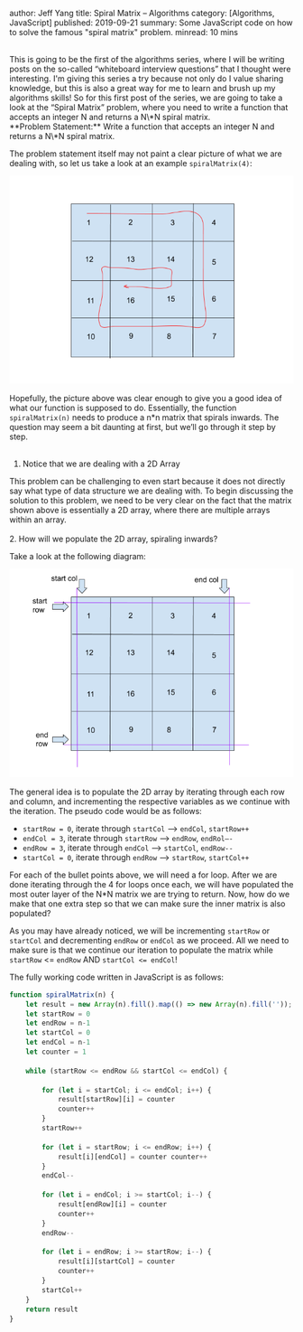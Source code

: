 author: Jeff Yang
title: Spiral Matrix – Algorithms
category: [Algorithms, JavaScript]
published: 2019-09-21
summary: Some JavaScript code on how to solve the famous "spiral matrix" problem.
minread: 10 mins

<br>
This is going to be the first of the algorithms series, where I will be writing posts on the so-called “whiteboard interview questions” that I thought were interesting. I'm giving this series a try because not only do I value sharing knowledge, but this is also a great way for me to learn and brush up my algorithms skills! So for this first post of the series, we are going to take a look at the “Spiral Matrix” problem, where you need to write a function that accepts an integer N and returns a N\*N spiral matrix.  
<br>
**Problem Statement:** Write a function that accepts an integer N and returns a N\*N spiral matrix.

The problem statement itself may not paint a clear picture of what we are dealing with, so let us take a look at an example `spiralMatrix(4)`:  

<div class="container text-center">
    <img
        class="img-fluid" 
        src="../../static/upload/spiral_matrix_1.jpg" 
    >
</div>

Hopefully, the picture above was clear enough to give you a good idea of what our function is supposed to do. Essentially, the function `spiralMatrix(n)` needs to produce a n\*n matrix that spirals inwards. The question may seem a bit daunting at first, but we’ll go through it step by step.<br><br>
1. Notice that we are dealing with a 2D Array

This problem can be challenging to even start because it does not directly say what type of data structure we are dealing with. To begin discussing the solution to this problem, we need to be very clear on the fact that the matrix shown above is essentially a 2D array, where there are multiple arrays within an array.<br><br>
2. How will we populate the 2D array, spiraling inwards?

Take a look at the following diagram:
<div class="container text-center">
    <img
        class="img-fluid" 
        src="../../static/upload/spiral_matrix_2.jpg" 
    >
</div>

The general idea is to populate the 2D array by iterating through each row and column, and incrementing the respective variables as we continue with the iteration. The pseudo code would be as follows:

* `startRow = 0`, iterate through `startCol` –> `endCol`, `startRow++`
* `endCol = 3`, iterate through `startRow` –> `endRow`,  `endRol—-`
* `endRow = 3`, iterate through `endCol` –> `startCol`, `endRow--`
* `startCol = 0`, iterate through `endRow` –> `startRow`, `startCol++` <br>

For each of the bullet points above, we will need a for loop. After we are done iterating through the 4 for loops once each, we will have populated the most outer layer of the N\*N matrix we are trying to return. Now, how do we make that one extra step so that we can make sure the inner matrix is also populated?

As you may have already noticed, we will be incrementing `startRow` or `startCol` and decrementing `endRow` or `endCol` as we proceed. All we need to make sure is that we continue our iteration to populate the matrix while `startRow` <= `endRow` AND `startCol <= endCol`!

The fully working code written in JavaScript is as follows:
```javascript
function spiralMatrix(n) {
    let result = new Array(n).fill().map(() => new Array(n).fill(''));
    let startRow = 0
    let endRow = n-1
    let startCol = 0
    let endCol = n-1
    let counter = 1

    while (startRow <= endRow && startCol <= endCol) {

        for (let i = startCol; i <= endCol; i++) {
            result[startRow][i] = counter
            counter++
        }
        startRow++

        for (let i = startRow; i <= endRow; i++) { 
            result[i][endCol] = counter counter++ 
        }
        endCol-- 

        for (let i = endCol; i >= startCol; i--) {
            result[endRow][i] = counter
            counter++
        }
        endRow--

        for (let i = endRow; i >= startRow; i--) {
            result[i][startCol] = counter
            counter++
        }
        startCol++
    }
    return result
}
```

